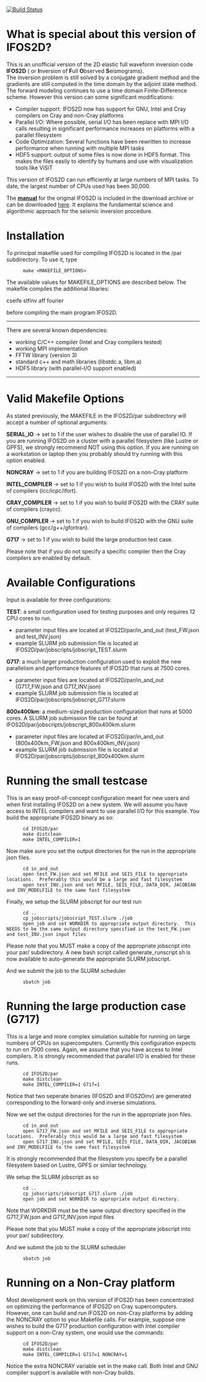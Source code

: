 [![Build Status](https://travis-ci.org/SpiderMonkey1975/IFOS2D.svg?branch=master)](https://travis-ci.org/SpiderMonkey1975/IFOS2D)

# What is special about this version of IFOS2D?


This is an unofficial version of the 2D elastic full waveform inversion code **IFOS2D** ( or **I**nversion of **F**ull **O**bserved **S**eismograms).  
The inversion problem is still solved by a conjugate gradient method and the gradients are still computed in the time domain by the adjoint state method.  
The forward modeling continues to use a time domain Finite-Difference scheme. However this version can some significant modifications:

- Compiler support:  IFOS2D now has support for GNU, Intel and Cray compilers on Cray and non-Cray platforms
- Parallel I/O:  Where possible, serial I/O has been replace with MPI I/O calls resulting in significant performance increases on platforms with a parallel filesystem
- Code Optimization: Several functions have been rewritten to increase performance when running with multiple MPI tasks
- HDF5 support: output of some files is now done in HDF5 format.  This makes the files easily to identify by humans and use with visualization tools like ViSiT

This version of IFOS2D can run efficiently at large numbers of MPI tasks.  To date, the largest number of CPUs used has been 30,000.

The [**manual**](https://git.scc.kit.edu/GPIAG-Software/IFOS2D/wikis/home) for the original IFOS2D is included in the download archive or can be downloaded [here](https://git.scc.kit.edu/GPIAG-Software/IFOS2D/wikis/home).  It explains the fundamental science and algorithmic approach for the seismic inversion procedure.

# Installation

To principal makefile used for compiling IFOS2D is located in the /par subdirectory. To use it, type

          make <MAKEFILE_OPTIONS>

The available values for  MAKEFILE_OPTIONS are described below.  The makefile compiles the additional libaries:

cseife
stfinv
aff
fourier

before compiling the main program IFOS2D.

-------------------------------------------

There are several known dependencies:

- working C/C++ compiler (Intel and Cray compilers tested)
- working MPI implementation
- FFTW library (version 3)
- standard c++ and math libraries (libstdc.a, libm.a)
- HDF5 library (with parallel-I/O support enabled)

-------------------------------------------


# Valid Makefile Options

As stated previously, the MAKEFILE in the IFOS2D/par subdirectory will accept a number of optional arguments:

  **SERIAL_IO**     -> set to 1 if the user wishes to disable the use of parallel IO. If you are
                    running IFOS2D on a cluster with a parallel filesystem
                    (like Lustre or GPFS), we strongly recommend NOT using this option.  If you are running on a workstation or laptop
                    then you probably should try running with this option enabled.

  **NONCRAY**        -> set to 1 if you are building IFOS2D on a non-Cray platform

  **INTEL_COMPILER** -> set to 1 if you wish to build IFOS2D with the Intel suite of compilers (icc/icpc/ifort).  

  **CRAY_COMPILER**  -> set to 1 if you wish to build IFOS2D with the CRAY suite of compilers (craycc).

  **GNU_COMPILER**   -> set to 1 if you wish to build IFOS2D with the GNU suite of compilers (gcc/g++/gfortran).

  **G717**           -> set to 1 if you wish to build the large production test case.

Please note that if you do not specify a specific compiler then the Cray compilers are enabled by default.


# Available Configurations 

Input is available for three configurations:

  **TEST**: a small configuration used for testing purposes and only requires 12 CPU cores to run. 
  - parameter input files are located at IFOS2D/par/in_and_out (test_FW.json and test_INV.json)
  - example SLURM job submission file is located at IFOS2D/par/jobscripts/jobscript_TEST.slurm

  **G717**: a much larger production configuration used to exploit the new parallelism and performance features of IFOS2D that runs at 7500 cores. 
  - parameter input files are located at IFOS2D/par/in_and_out (G717_FW.json and G717_INV.json)
  - example SLURM job submission file is located at IFOS2D/par/jobscripts/jobscript_G717.slurm

  **800x400km**: a medium-sized production configuration that runs at 5000 cores.  A SLURM job submission file can be found at IFOS2D/par/jobscripts/jobscript_800x400km.slurm
  - parameter input files are located at IFOS2D/par/in_and_out (800x400km_FW.json and 800x400km_INV.json)
  - example SLURM job submission file is located at IFOS2D/par/jobscripts/jobscript_800x400km.slurm


# Running the small testcase

This is an easy proof-of-concept configuration meant for new users and when first installing IFOS2D on a new system.  We will assume you have access to INTEL compilers and want to use parallel I/O for this example.  You build the appropriate IFOS2D binary as so:

          cd IFOS2D/par
          make distclean
          make INTEL_COMPILER=1 

Now make sure you set the output directories for the run in the appropriate json files.

          cd in_and_out
          open test_FW.json and set MFILE and SEIS_FILE to appropriate locations.  Preferably this would be a large and fast filesystem
          open test_INV.json and set MFILE, SEIS_FILE, DATA_DIR, JACOBIAN and INV_MODELFILE to the same fast filesystem

Finally, we setup the SLURM jobscript for our test run

          cd ..
          cp jobscripts/jobscript_TEST.slurm ./job
          open job and set WORKDIR to appropriate output directory.  This NEEDS to be the same output directory specified in the test_FW.json and test_INV.json input files

Please note that you MUST make a copy of the appropriate jobscript into your par/ subdirectory.  A new bash script called generate_runscript.sh is now available to auto-generate the appropriate SLURM jobscript.

And we submit the job to the SLURM scheduler

          sbatch job


# Running the large production case (G717)

This is a large and more complex simulation suitable for running on large numbers of CPUs on supercomputers.  Currently this configuration expects to run on 7500 cores.  Again, we assume that you have access to Intel compilers.  It is strongly recommended that parallel I/O is enabled for these runs.

          cd IFOS2D/par
          make distclean
          make INTEL_COMPILER=1 G717=1

Notice that two seperate binaries (IFOS2D and IFOS2Dinv) are generated corresponding to the forward-only and inverse simulations.

Now we set the output directories for the run in the appropriate json files.

          cd in_and_out
          open G717_FW.json and set MFILE and SEIS_FILE to appropriate locations.  Preferably this would be a large and fast filesystem
          open G717_INV.json and set MFILE, SEIS_FILE, DATA_DIR, JACOBIAN and INV_MODELFILE to the same fast filesystem

It is strongly recommended that the filesystem you specify be a parallel filesystem based on Lustre, GPFS or similar technology.

We setup the SLURM jobscript as so

          cd ..
          cp jobscripts/jobscript_G717.slurm ./job
          open job and set WORKDIR to appropriate output directory.  

Note that WORKDIR must be the same output directory specified in the G717_FW.json and G717_INV.json input files

Please note that you MUST make a copy of the appropriate jobscript into your par/ subdirectory.


And we submit the job to the SLURM scheduler

          sbatch job


# Running on a Non-Cray platform

Most development work on this version of IFOS2D has been concentrated on optimizing the performance of IFOS2D on Cray supercomputers.  However, one can build and run IFOS2D on non-Cray platforms by adding the NONCRAY option to your Makefile calls.  For example, suppose one wishes to build the G717 production configuration with Intel compiler support on a non-Cray system, one would use the commands:

          cd IFOS2D/par
          make distclean
          make INTEL_COMPILER=1 G717=1 NONCRAY=1

Notice the extra NONCRAY variable set in the make call.  Both Intel and GNU compiler support is available with non-Cray builds.
